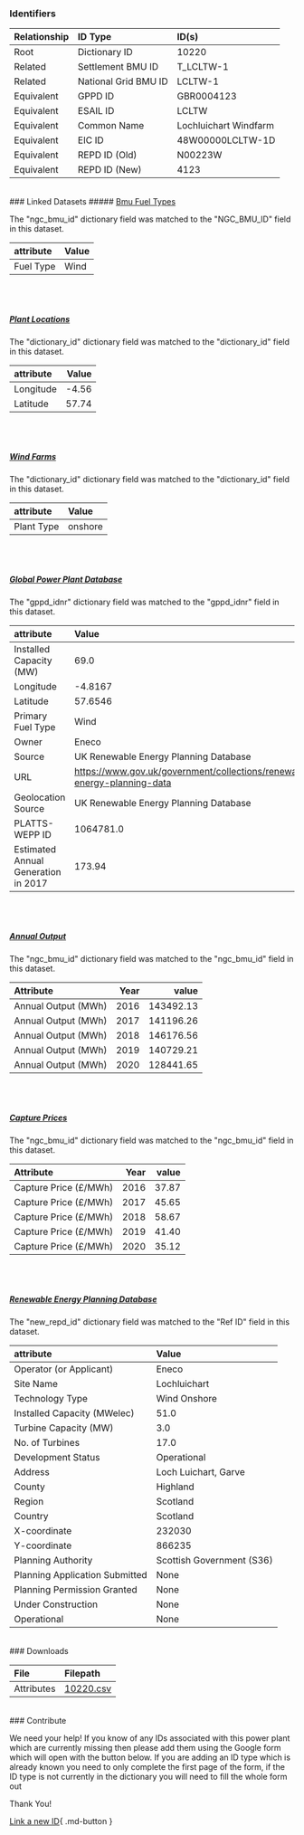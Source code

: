 ### Identifiers

| Relationship   | ID Type              | ID(s)                 |
|:---------------|:---------------------|:----------------------|
| Root           | Dictionary ID        | 10220                 |
| Related        | Settlement BMU ID    | T_LCLTW-1             |
| Related        | National Grid BMU ID | LCLTW-1               |
| Equivalent     | GPPD ID              | GBR0004123            |
| Equivalent     | ESAIL ID             | LCLTW                 |
| Equivalent     | Common Name          | Lochluichart Windfarm |
| Equivalent     | EIC ID               | 48W00000LCLTW-1D      |
| Equivalent     | REPD ID (Old)        | N00223W               |
| Equivalent     | REPD ID (New)        | 4123                  |

<br>
### Linked Datasets
##### <a href="https://osuked.github.io/Power-Station-Dictionary/datasets/bmu-fuel-types">Bmu Fuel Types</a>



The "ngc_bmu_id" dictionary field was matched to the "NGC_BMU_ID" field in this dataset.

| attribute   | Value   |
|:------------|:--------|
| Fuel Type   | Wind    |

<br><br>
##### <a href="https://osuked.github.io/Power-Station-Dictionary/datasets/plant-locations">Plant Locations</a>



The "dictionary_id" dictionary field was matched to the "dictionary_id" field in this dataset.

| attribute   |   Value |
|:------------|--------:|
| Longitude   |   -4.56 |
| Latitude    |   57.74 |

<br><br>
##### <a href="https://osuked.github.io/Power-Station-Dictionary/datasets/wind-farms">Wind Farms</a>



The "dictionary_id" dictionary field was matched to the "dictionary_id" field in this dataset.

| attribute   | Value   |
|:------------|:--------|
| Plant Type  | onshore |

<br><br>
##### <a href="https://osuked.github.io/Power-Station-Dictionary/datasets/global-power-plant-database">Global Power Plant Database</a>



The "gppd_idnr" dictionary field was matched to the "gppd_idnr" field in this dataset.

| attribute                           | Value                                                                    |
|:------------------------------------|:-------------------------------------------------------------------------|
| Installed Capacity (MW)             | 69.0                                                                     |
| Longitude                           | -4.8167                                                                  |
| Latitude                            | 57.6546                                                                  |
| Primary Fuel Type                   | Wind                                                                     |
| Owner                               | Eneco                                                                    |
| Source                              | UK Renewable Energy Planning Database                                    |
| URL                                 | https://www.gov.uk/government/collections/renewable-energy-planning-data |
| Geolocation Source                  | UK Renewable Energy Planning Database                                    |
| PLATTS-WEPP ID                      | 1064781.0                                                                |
| Estimated Annual Generation in 2017 | 173.94                                                                   |

<br><br>
##### <a href="https://osuked.github.io/Power-Station-Dictionary/datasets/annual-output">Annual Output</a>



The "ngc_bmu_id" dictionary field was matched to the "ngc_bmu_id" field in this dataset.

| Attribute           |   Year |     value |
|:--------------------|-------:|----------:|
| Annual Output (MWh) |   2016 | 143492.13 |
| Annual Output (MWh) |   2017 | 141196.26 |
| Annual Output (MWh) |   2018 | 146176.56 |
| Annual Output (MWh) |   2019 | 140729.21 |
| Annual Output (MWh) |   2020 | 128441.65 |

<br><br>
##### <a href="https://osuked.github.io/Power-Station-Dictionary/datasets/capture-prices">Capture Prices</a>



The "ngc_bmu_id" dictionary field was matched to the "ngc_bmu_id" field in this dataset.

| Attribute             |   Year |   value |
|:----------------------|-------:|--------:|
| Capture Price (£/MWh) |   2016 |   37.87 |
| Capture Price (£/MWh) |   2017 |   45.65 |
| Capture Price (£/MWh) |   2018 |   58.67 |
| Capture Price (£/MWh) |   2019 |   41.40 |
| Capture Price (£/MWh) |   2020 |   35.12 |

<br><br>
##### <a href="https://osuked.github.io/Power-Station-Dictionary/datasets/renewable-energy-planning-database">Renewable Energy Planning Database</a>



The "new_repd_id" dictionary field was matched to the "Ref ID" field in this dataset.

| attribute                      | Value                     |
|:-------------------------------|:--------------------------|
| Operator (or Applicant)        | Eneco                     |
| Site Name                      | Lochluichart              |
| Technology Type                | Wind Onshore              |
| Installed Capacity (MWelec)    | 51.0                      |
| Turbine Capacity (MW)          | 3.0                       |
| No. of Turbines                | 17.0                      |
| Development Status             | Operational               |
| Address                        | Loch Luichart, Garve      |
| County                         | Highland                  |
| Region                         | Scotland                  |
| Country                        | Scotland                  |
| X-coordinate                   | 232030                    |
| Y-coordinate                   | 866235                    |
| Planning Authority             | Scottish Government (S36) |
| Planning Application Submitted | None                      |
| Planning Permission Granted    | None                      |
| Under Construction             | None                      |
| Operational                    | None                      |


<br>
### Downloads


| File       | Filepath                                                                              |
|:-----------|:--------------------------------------------------------------------------------------|
| Attributes | [10220.csv](https://osuked.github.io/Power-Station-Dictionary/object_attrs/10220.csv) |


<br>
### Contribute

We need your help! If you know of any IDs associated with this power plant which are currently missing then please add them using the Google form which will open with the button below. If you are adding an ID type which is already known you need to only complete the first page of the form, if the ID type is not currently in the dictionary you will need to fill the whole form out

Thank You!

[Link a new ID](https://docs.google.com/forms/d/e/1FAIpQLSc5jRsQ7NgiLLXbwo9PUdwTQyuqbRwThltG56-o6NVSe7E_nw/viewform?usp=pp_url&entry.251912331=10220){ .md-button }